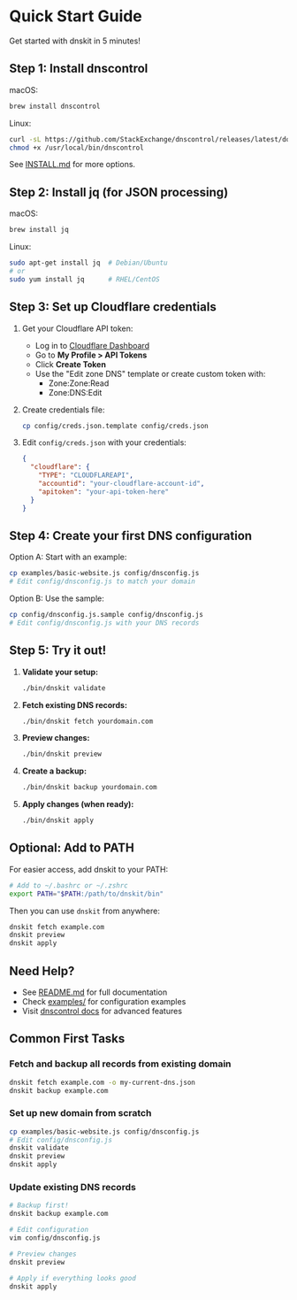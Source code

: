 # Quick Start Guide

Get started with dnskit in 5 minutes!

## Step 1: Install dnscontrol

macOS:
```bash
brew install dnscontrol
```

Linux:
```bash
curl -sL https://github.com/StackExchange/dnscontrol/releases/latest/download/dnscontrol-Linux -o /usr/local/bin/dnscontrol
chmod +x /usr/local/bin/dnscontrol
```

See [INSTALL.md](INSTALL.md) for more options.

## Step 2: Install jq (for JSON processing)

macOS:
```bash
brew install jq
```

Linux:
```bash
sudo apt-get install jq  # Debian/Ubuntu
# or
sudo yum install jq      # RHEL/CentOS
```

## Step 3: Set up Cloudflare credentials

1. Get your Cloudflare API token:
   - Log in to [Cloudflare Dashboard](https://dash.cloudflare.com/)
   - Go to **My Profile > API Tokens**
   - Click **Create Token**
   - Use the "Edit zone DNS" template or create custom token with:
     - Zone:Zone:Read
     - Zone:DNS:Edit

2. Create credentials file:
   ```bash
   cp config/creds.json.template config/creds.json
   ```

3. Edit `config/creds.json` with your credentials:
   ```json
   {
     "cloudflare": {
       "TYPE": "CLOUDFLAREAPI",
       "accountid": "your-cloudflare-account-id",
       "apitoken": "your-api-token-here"
     }
   }
   ```

## Step 4: Create your first DNS configuration

Option A: Start with an example:
```bash
cp examples/basic-website.js config/dnsconfig.js
# Edit config/dnsconfig.js to match your domain
```

Option B: Use the sample:
```bash
cp config/dnsconfig.js.sample config/dnsconfig.js
# Edit config/dnsconfig.js with your DNS records
```

## Step 5: Try it out!

1. **Validate your setup:**
   ```bash
   ./bin/dnskit validate
   ```

2. **Fetch existing DNS records:**
   ```bash
   ./bin/dnskit fetch yourdomain.com
   ```

3. **Preview changes:**
   ```bash
   ./bin/dnskit preview
   ```

4. **Create a backup:**
   ```bash
   ./bin/dnskit backup yourdomain.com
   ```

5. **Apply changes (when ready):**
   ```bash
   ./bin/dnskit apply
   ```

## Optional: Add to PATH

For easier access, add dnskit to your PATH:

```bash
# Add to ~/.bashrc or ~/.zshrc
export PATH="$PATH:/path/to/dnskit/bin"
```

Then you can use `dnskit` from anywhere:
```bash
dnskit fetch example.com
dnskit preview
dnskit apply
```

## Need Help?

- See [README.md](README.md) for full documentation
- Check [examples/](examples/) for configuration examples
- Visit [dnscontrol docs](https://docs.dnscontrol.org/) for advanced features

## Common First Tasks

### Fetch and backup all records from existing domain
```bash
dnskit fetch example.com -o my-current-dns.json
dnskit backup example.com
```

### Set up new domain from scratch
```bash
cp examples/basic-website.js config/dnsconfig.js
# Edit config/dnsconfig.js
dnskit validate
dnskit preview
dnskit apply
```

### Update existing DNS records
```bash
# Backup first!
dnskit backup example.com

# Edit configuration
vim config/dnsconfig.js

# Preview changes
dnskit preview

# Apply if everything looks good
dnskit apply
```
